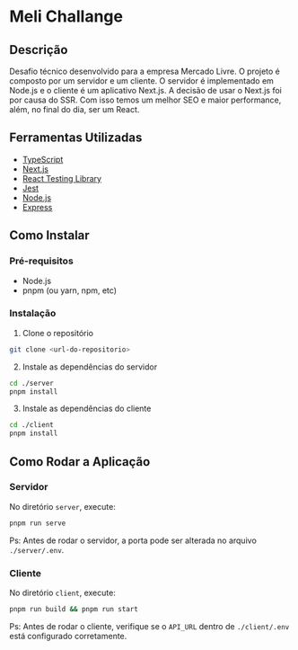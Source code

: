 # Meli Challange

## Descrição

Desafio técnico desenvolvido para a empresa Mercado Livre. O projeto é composto por um servidor e um cliente. O servidor é implementado em Node.js e o cliente é um aplicativo Next.js. A decisão de usar o Next.js foi por causa do SSR. Com isso temos um melhor SEO e maior performance, além, no final do dia, ser um React.

## Ferramentas Utilizadas

- [TypeScript](https://www.typescriptlang.org/)
- [Next.js](https://nextjs.org/)
- [React Testing Library](https://testing-library.com/react)
- [Jest](https://jestjs.io/)
- [Node.js](https://nodejs.org/)
- [Express](https://expressjs.com/)


## Como Instalar

### Pré-requisitos

- Node.js
- pnpm (ou yarn, npm, etc)

### Instalação

1. Clone o repositório
```bash
git clone <url-do-repositorio>
```

2. Instale as dependências do servidor

```bash
cd ./server
pnpm install
```

3. Instale as dependências do cliente

```bash
cd ./client
pnpm install
```

## Como Rodar a Aplicação

### Servidor

No diretório `server`, execute:

```bash
pnpm run serve
```
Ps: Antes de rodar o servidor, a porta pode ser alterada no arquivo `./server/.env`.

### Cliente

No diretório `client`, execute:

```bash
pnpm run build && pnpm run start
```
Ps: Antes de rodar o cliente, verifique se o `API_URL` dentro de `./client/.env` está configurado corretamente.

